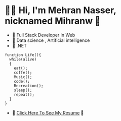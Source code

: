 # 👨‍💻 Hi, I'm Mehran Nasser, nicknamed Mihranw 🤞

- 🔗 Full Stack Developer in Web
- 🔗 Data science , Artificial intelligence
- 🔗 .NET


```
function Life(){
  while(alive)
  {
    eat();
    coffe();
    Music();
    code();
    Recreation();
    sleep();
    repeat();
  }
}
```



- 📃 [Click Here To See My Resume](http://www.mihranw.ir/?i=1) 📃

